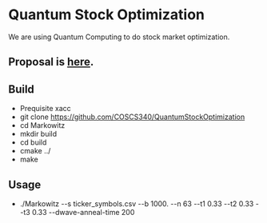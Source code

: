 # Quantum Stock Optimization

We are using Quantum Computing to do stock market optimization.

## Proposal is [here](proposal.md).

## Build

 - Prequisite xacc
 - git clone https://github.com/COSCS340/QuantumStockOptimization 
 - cd Markowitz
 - mkdir build
 - cd build
 - cmake ../
 - make

## Usage

 - ./Markowitz --s ticker_symbols.csv --b 1000. --n 63 --t1 0.33 --t2 0.33 --t3 0.33 --dwave-anneal-time 200
